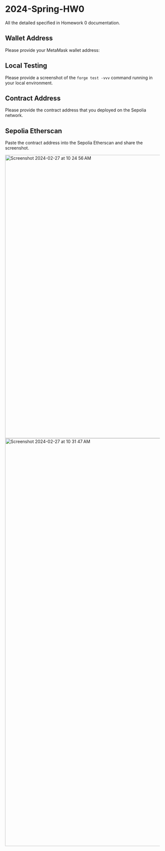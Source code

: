# 2024-Spring-HW0

All the detailed specified in Homework 0 documentation.

## Wallet Address
Please provide your MetaMask wallet address:

## Local Testing
Please provide a screenshot of the `forge test -vvv` command running in your local environment.

## Contract Address
Please provide the contract address that you deployed on the Sepolia network.

## Sepolia Etherscan
Paste the contract address into the Sepolia Etherscan and share the screenshot.

<img width="919" alt="Screenshot 2024-02-27 at 10 24 56 AM" src="https://github.com/wiizzz/CA2022/assets/91682568/c8ac6386-46b6-48d0-93af-538a62884426">



<img width="1323" alt="Screenshot 2024-02-27 at 10 31 47 AM" src="https://github.com/wiizzz/CA2022/assets/91682568/eb61b0f3-1829-415e-991b-dcec47afa9c7">
